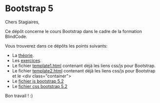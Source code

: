 # Bootstrap 5

Chers Stagiaires,  


Ce dépôt concerne le cours Bootstrap dans le cadre de la formation BlindCode.  

Vous trouverez dans ce dépôts les points suivants:
- La [théorie](Theorie/README.md).
- Les [exercices](Exercices/README.md).
- Le fichier [template1.html](Exercices/Templates/template1.html?raw=1) contenant déjà les liens css/js pour Bootstrap.
- Le fichier [template2.html](Exercices/Templates/template2.html?raw=1) contenant déjà les liens css/js pour Bootstrap et le \<div class="container">
- Le [fichier js bootstrap 5.2](Exercices/bootstrap.bundle.min.js?raw=1)
- Le [fichier css bootstrap 5.2](Exercices/bootstrap.min.css?raw=1)

Bon travail ! :)